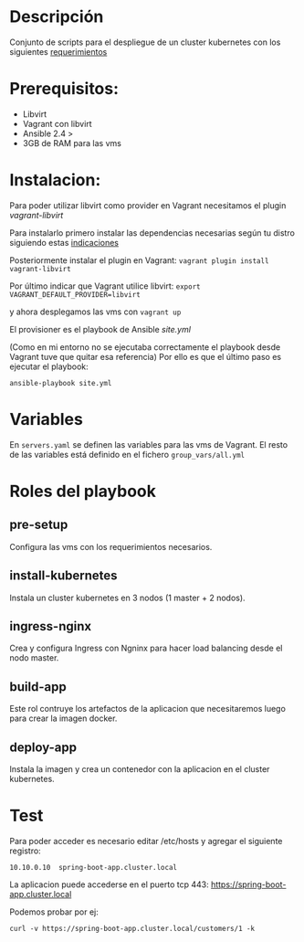 # Descripción
Conjunto de scripts para el despliegue de un cluster kubernetes con los siguientes [requerimientos](REQUERIMIENTOS.md)

# Prerequisitos:

- Libvirt
- Vagrant con libvirt
- Ansible 2.4 >
- 3GB de RAM para las vms

# Instalacion:

Para poder utilizar libvirt como provider en Vagrant necesitamos el plugin *vagrant-libvirt*
  
Para instalarlo primero instalar las dependencias necesarias según tu distro siguiendo estas [indicaciones](https://github.com/vagrant-libvirt/vagrant-libvirt#installation) 

Posteriormente instalar el plugin en Vagrant: `vagrant plugin install vagrant-libvirt` 

Por último indicar que Vagrant utilice libvirt: 
`export VAGRANT_DEFAULT_PROVIDER=libvirt`

y ahora desplegamos las vms con `vagrant up`

El provisioner es el playbook de Ansible *site.yml*

(Como en mi entorno no se ejecutaba correctamente el playbook desde Vagrant tuve que quitar esa referencia)
Por ello es que el último paso es ejecutar el playbook:


    ansible-playbook site.yml

# Variables
En `servers.yaml` se definen las variables para las vms de Vagrant.
El resto de las variables está definido en el fichero `group_vars/all.yml`


# Roles del playbook
## pre-setup
Configura las vms con los requerimientos necesarios.

## install-kubernetes
Instala un cluster kubernetes en 3 nodos (1 master + 2 nodos).

## ingress-nginx
Crea y configura Ingress con Ngninx para hacer load balancing desde el nodo master. 

## build-app
Este rol contruye los artefactos de la aplicacion que necesitaremos luego para crear la imagen docker.

## deploy-app
Instala la imagen y crea un contenedor con la aplicacion en el cluster kubernetes.

# Test
Para poder acceder es necesario editar /etc/hosts y agregar el siguiente registro:

```
10.10.0.10  spring-boot-app.cluster.local
```


La aplicacion puede accederse en el puerto tcp 443: https://spring-boot-app.cluster.local

Podemos probar por ej: 
```
curl -v https://spring-boot-app.cluster.local/customers/1 -k
```
